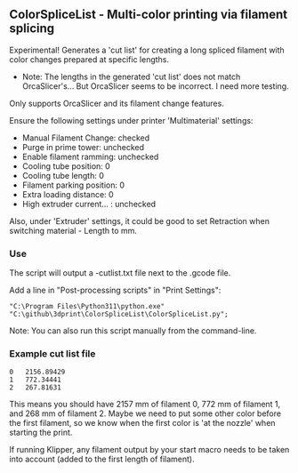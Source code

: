 ## ColorSpliceList - Multi-color printing via filament splicing

Experimental! Generates a 'cut list' for creating a long spliced filament with color changes prepared at specific lengths.

 * Note: The lengths in the generated 'cut list' does not match OrcaSlicer's... But OrcaSlicer seems to be incorrect. I need more testing.

Only supports OrcaSlicer and its filament change features.

Ensure the following settings under printer 'Multimaterial' settings:
 * Manual Filament Change: checked
 * Purge in prime tower: unchecked
 * Enable filament ramming: unchecked
 * Cooling tube position: 0
 * Cooling tube length: 0
 * Filament parking position: 0
 * Extra loading distance: 0
 * High extruder current... : unchecked

Also, under 'Extruder' settings, it could be good to set Retraction when switching material - Length to mm.

### Use

The script will output a -cutlist.txt file next to the .gcode file.

Add a line in "Post-processing scripts" in "Print Settings":

```
"C:\Program Files\Python311\python.exe" "C:\github\3dprint\ColorSpliceList\ColorSpliceList.py";
```

Note: You can also run this script manually from the command-line.

### Example cut list file

```
0	2156.89429
1	772.34441
2	267.81631
```
This means you should have 2157 mm of filament 0, 772 mm of filament 1, and 268 mm of filament 2. Maybe we need to put some other color before the first filament, so we know when the first color is 'at the nozzle' when starting the print. 

If running Klipper, any filament output by your start macro needs to be taken into account (added to the first length of filament).
